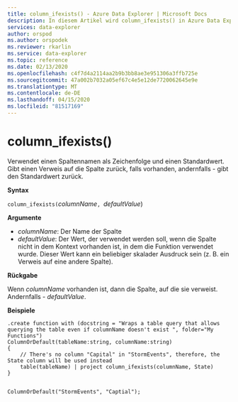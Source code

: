 ```yaml
---
title: column_ifexists() - Azure Data Explorer | Microsoft Docs
description: In diesem Artikel wird column_ifexists() in Azure Data Explorer beschrieben.
services: data-explorer
author: orspod
ms.author: orspodek
ms.reviewer: rkarlin
ms.service: data-explorer
ms.topic: reference
ms.date: 02/13/2020
ms.openlocfilehash: c4f7d4a2114aa2b9b3bb8ae3e951306a3ffb725e
ms.sourcegitcommit: 47a002b7032a05ef67c4e5e12de7720062645e9e
ms.translationtype: MT
ms.contentlocale: de-DE
ms.lasthandoff: 04/15/2020
ms.locfileid: "81517169"
---
```

# <a name="column_ifexists"></a>column_ifexists()

Verwendet einen Spaltennamen als Zeichenfolge und einen Standardwert. Gibt einen Verweis auf die Spalte zurück, falls vorhanden, andernfalls - gibt den Standardwert zurück.

**Syntax**

`column_ifexists(`*columnName*`, `*defaultValue*)

**Argumente**

* *columnName*: Der Name der Spalte
* *defaultValue*: Der Wert, der verwendet werden soll, wenn die Spalte nicht in dem Kontext vorhanden ist, in dem die Funktion verwendet wurde.
                  Dieser Wert kann ein beliebiger skalader Ausdruck sein (z. B. ein Verweis auf eine andere Spalte).

**Rückgabe**

Wenn *columnName* vorhanden ist, dann die Spalte, auf die sie verweist. Andernfalls - *defaultValue*.

**Beispiele**

```kusto
.create function with (docstring = "Wraps a table query that allows querying the table even if columnName doesn't exist ", folder="My Functions")
ColumnOrDefault(tableName:string, columnName:string)
{
    // There's no column "Capital" in "StormEvents", therefore, the State column will be used instead
    table(tableName) | project column_ifexists(columnName, State)
}


ColumnOrDefault("StormEvents", "Captial");
```